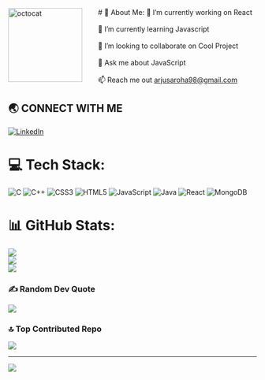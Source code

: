 <img align="left" height="150" src="https://user-images.githubusercontent.com/69384657/179312151-fdabe3af-823f-41ab-a6d4-17a72af4e9e8.png" alt="octocat" style="margin-right: 2rem;" />
# 💫 About Me:
🔭 I’m currently working on React<br><br>🌱 I’m currently learning Javascript <br><br>👯 I’m looking to collaborate on Cool Project<br><br>💬 Ask me about JavaScript<br><br>📫  Reach me out <a href="mailto:arjunsaroha98@gmail.com?subject=&cc=&bcc=">arjusaroha98@gmail.com</a><br/>



## 🌏 **CONNECT WITH ME**

<a  href="https://www.linkedin.com/in/arjun-saroha-802321231/">
    <img src="https://img.shields.io/badge/LinkedIn-0077B5?style=for-the-badge&logo=linkedin&logoColor=white" title="LinkedIn"  alt="LinkedIn"/>
</a>
 

# 💻 Tech Stack:
![C](https://img.shields.io/badge/c-%2300599C.svg?style=plastic&logo=c&logoColor=white) ![C++](https://img.shields.io/badge/c++-%2300599C.svg?style=plastic&logo=c%2B%2B&logoColor=white) ![CSS3](https://img.shields.io/badge/css3-%231572B6.svg?style=plastic&logo=css3&logoColor=white) ![HTML5](https://img.shields.io/badge/html5-%23E34F26.svg?style=plastic&logo=html5&logoColor=white) ![JavaScript](https://img.shields.io/badge/javascript-%23323330.svg?style=plastic&logo=javascript&logoColor=%23F7DF1E) ![Java](https://img.shields.io/badge/java-%23ED8B00.svg?style=plastic&logo=openjdk&logoColor=white) ![React](https://img.shields.io/badge/react-%2320232a.svg?style=plastic&logo=react&logoColor=%2361DAFB) ![MongoDB](https://img.shields.io/badge/MongoDB-%234ea94b.svg?style=plastic&logo=mongodb&logoColor=white)
# 📊 GitHub Stats:
![](https://github-readme-stats.vercel.app/api?username=Arjun-Saroha&theme=one_dark_pro&hide_border=false&include_all_commits=true&count_private=true)<br/>
![](https://github-readme-streak-stats.herokuapp.com/?user=Arjun-Saroha&theme=one_dark_pro&hide_border=false)<br/>
![](https://github-readme-stats.vercel.app/api/top-langs/?username=Arjun-Saroha&theme=one_dark_pro&hide_border=false&include_all_commits=true&count_private=true&layout=compact)

### ✍️ Random Dev Quote
![](https://quotes-github-readme.vercel.app/api?type=horizontal&theme=radical)

### 🔝 Top Contributed Repo
![](https://github-contributor-stats.vercel.app/api?username=Arjun-Saroha&limit=5&theme=one_dark_pro&combine_all_yearly_contributions=true)

---
[![](https://visitcount.itsvg.in/api?id=Arjun-Saroha&icon=0&color=1)](https://visitcount.itsvg.in)

<!-- Proudly created with GPRM ( https://gprm.itsvg.in ) -->
